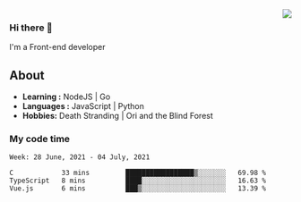 <img align='right' src="https://github-readme-stats.vercel.app/api?username=strugglebak&show_icons=true">

### Hi there 👋

I'm a Front-end developer

## About

-  **Learning :** NodeJS | Go
-  **Languages :** JavaScript | Python
-  **Hobbies:** Death Stranding | Ori and the Blind Forest

### My code time

<!--START_SECTION:waka-->
```text
Week: 28 June, 2021 - 04 July, 2021

C            33 mins         █████████████████▒░░░░░░░   69.98 % 
TypeScript   8 mins          ████░░░░░░░░░░░░░░░░░░░░░   16.63 % 
Vue.js       6 mins          ███▒░░░░░░░░░░░░░░░░░░░░░   13.39 % 
```
<!--END_SECTION:waka-->
